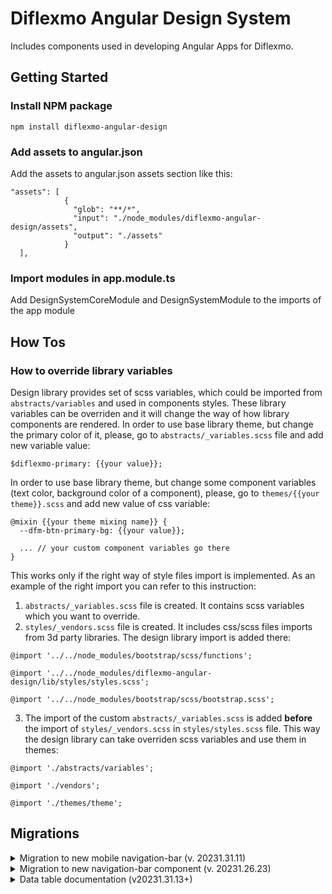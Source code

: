 # Diflexmo Angular Design System
Includes components used in developing Angular Apps for Diflexmo.

## Getting Started

### Install NPM package

`npm install diflexmo-angular-design`

### Add assets to **angular.json**

Add the assets to angular.json assets section like this:

```
"assets": [
            {
              "glob": "**/*",
              "input": "./node_modules/diflexmo-angular-design/assets",
              "output": "./assets"
            }
  ],
```

### Import modules in **app.module.ts**

Add DesignSystemCoreModule and DesignSystemModule to the imports of the app module

## How Tos

### How to override library variables

Design library provides set of scss variables, which could be imported from `abstracts/variables` and used in components styles. These library variables can be overriden and it will change the way of how library components are rendered.
In order to use base library theme, but change the primary color of it, please, go to `abstracts/_variables.scss` file and add new variable value:

```
$diflexmo-primary: {{your value}};
```

In order to use base library theme, but change some component variables (text color, background color of a component), please, go to `themes/{{your theme}}.scss` and add new value of css variable:

```
@mixin {{your theme mixing name}} {
  --dfm-btn-primary-bg: {{your value}};

  ... // your custom component variables go there
}
```

This works only if the right way of style files import is implemented. As an example of the right import you can refer to this instruction:

1. `abstracts/_variables.scss` file is created. It contains scss variables which you want to override.
2. `styles/_vendors.scss` file is created. It includes css/scss files imports from 3d party libraries. The design library import is added there:

```
@import '../../node_modules/bootstrap/scss/functions';

@import '../../node_modules/diflexmo-angular-design/lib/styles/styles.scss';

@import '../../node_modules/bootstrap/scss/bootstrap.scss';
```

3. The import of the custom `abstracts/_variables.scss` is added **before** the import of `styles/_vendors.scss` in `styles/styles.scss` file. This way the design library can take overriden scss variables and use them in themes:

```
@import './abstracts/variables';

@import './vendors';

@import './themes/theme';
```

## Migrations

<details>
<summary>Migration to new mobile navigation-bar (v. 20231.31.11)</summary>

### Remove isHiddenForMobile from NavigationItem model

From this version, navigation items will be hidden on mobile view dynamically, based on the width of device screen. Because of it, isHiddenForMobile parameter is not supported. If it was used, please, remove it from your NavigationItem objects creation.

</details>

<details>
<summary>Migration to new navigation-bar component (v. 20231.26.23)</summary>

### Navigation items

All navigation items should be passed as an array of objects to **[navigationItems]** input property of navigation-bar component. Please, update previous implementation, such as:

```
<dfm-navigation-item icon="home-03" title="Dashboard" routerLink="/" [exact]="true"></dfm-navigation-item>
<dfm-navigation-item icon="speedometer-02" title="OVER-C Edge" routerLink="/overc-edge"></dfm-navigation-item>
```

To this one:

```
new NavigationItem('Dashboard', 'home-03', '/', true),
new NavigationItem('OVER-C Edge', 'speedometer-02', '/overc-edge')
```

If you need to pass child navigation items, you can specify them in NavigationItem object:

```
new NavigationItem('Operations', 'dots-grid', undefined, false, true, [
      new NavigationItem('Problems', 'package-x', '/operations/problems'),
      new NavigationItem('All events', 'notification-text', '/operations/events'),
      new NavigationItem('Insights', 'line-chart-up-01', '/operations/insights'),
      new NavigationItem('Configurations', 'package-x', '/operations/configurations'),
    ])
```

### Tenants dropdown and profile items

Tenant dropdown and profile items have been moved directly to navigation bar component. Please, remove them from the code and use **[tenants]**, **[currentTenant]**, **(tenantChanged)** properties of navigation-bar.
Before:

```
<dfm-navigation-bar [content]="content">
  ...
  <ng-template #profileItems>
    <dfm-navigation-item-tenant
      title="Tenants"
      [tenants]="tenants"
      [currentTenantValue]="currentTenant"
      (tenantChanged)="changeTenant($event)"
    ></dfm-navigation-item-tenant>
    <dfm-navigation-item icon="user-01" title="Profile"></dfm-navigation-item>
  </ng-template>
</dfm-navigation-bar>
```

After

```
<dfm-navigation-bar
    [tenants]="tenants"
    [currentTenant]="currentTenant"
    (tenantChanged)="changeTenant($event)"
  >
  </dfm-navigation-bar>
```

### Content

All content of page should go into navigation bar tag. The example of change:
From

```
<dfm-navigation-bar [content]="content"> ... <dfm-navigation-bar>
<div class="content"></div>
```

To

```
<dfm-navigation-bar><div class="content"></div><dfm-navigation-bar>

```

### Messages and notifications

New properties such as **[isTenantDropdownShown]**, **[isNotificationsCounterShown]**, **[isMessagesCounterShown]** have been added. Please, use them in order to configure what should be displayed in navigation bar
To pass notifications and messages use **[notifications]** and **[messages]** properties. In order to dismiss notification or message, subscribe to **(notificationsDismissed)** and **(messagesDismissed)**.

</details>
<details>
<summary>Data table documentation (v20231.31.13+)</summary>

### Dfm Data table

Selector: dfm-data-table

### INPUTS
data: Of type dfmDataSource, contains items which will contain the actual table data

selectable: boolean, when true will add a column with a checkbox at the beginning of the table. Default= false

rowClickable: boolean, when true the data table will report when a row has been clicked and change the mouse to a pointer. Default= false

headers: an array of DfmTableHeader, to pass the title for each column, if the column can be sortable and if a tooltip should be displayed

stickyActions: boolean, when true will always show the actions column on the write when the table is horizontally scrollable. Default= true

stickyHeader: boolean, when true will always show the header row when table is vertically scrollable. Default= true

stickyFirstColumn: boolean, when true will always the first row of the table when it is horizontally scrollable. Default= true

headerSze: 'lg' | 'md' | 'sm', size of the header. Default= 'lg'

clearSelected$: subject, when passing any value to the subject the table will set all checkboxes to false in the first row when **[rowSelectable]** is set to true

### EXAMPLE

ts-file must contain the following;
```
public tableHeaders: Array<DfmTableHeader> = [
  { title: 'Vessel name', id: 'vesselName' },
  { title: 'Vessel imo', id: 'vesselImo' },
  { title: 'Last update', id: 'lastUpdate' }
];

public datasource: DfmDatasource<number> = { items: [
  {id: 1, name: "test", "imo": "test imo", lastUpdate: new Date()}
  {id: 2, name: "test", "imo": "test imo", lastUpdate: new Date()}
  {id: 3, name: "test", "imo": "test imo", lastUpdate: new Date()}
  {id: 4, name: "test", "imo": "test imo", lastUpdate: new Date()}
]};
```
tableHeaders will be used to render the header of the table while datasource will contain all the data for the body of the table. 

The html file will contain the following;
```
<dfm-data-table
  [headers]="tableHeaders"
  [data]="datasource"
  [stickyActions]="true"
>
  <ng-template #bodyRowTemplate let-item>
    <dfm-table-row-cell [maxWidthStyle]="'200px'" [fullContent]="item.vesselName">
      {{ item.name }}
    </dfm-table-row-cell>
    <dfm-table-row-cell>
      {{ item.imo }}
    </dfm-table-row-cell>
    <dfm-table-row-cell>
      {{ item.lastUpdate | date }}
    </dfm-table-row-cell>
    <dfm-data-table-action-cell>
      <ng-template #actionCellTemplate>
        <ng-container *ngIf="item.id === 3">
          <dfm-data-table-action icon="pencil-02" tooltip="test" (click)="test()"></dfm-data-table-action>
        </ng-container>
        <dfm-data-table-action [icon]="item.id === '2' ? 'pencil-02' : 'trash-01'" tooltip="test">
        </dfm-data-table-action>
        <dfm-data-table-action tooltip="test"></dfm-data-table-action>
      </ng-template>
    </dfm-data-table-action-cell>
  </ng-template>
</dfm-data-table>
```

### OUTPUTS
sorted: the datatable will report back which column the user wishes to sort

rowClicked: report of which row was clicked when **[rowClickable]** was set to true

actionClicked: report of which action icon was clicked when **[showActions]** was set to true and at least one item was **[actions]**

selected: report which row had its checkbox value changed

### MIGRATING FROM DFM-TABLE
To migrate from the old dfm-table, change the selector to dfm-data-table then remove the ng-template containing the **<table-header-cell>** tags and pass an array to the **[header]** parameter to show the header row, the items in the array need at least 'id' and 'label' (label will be shown in the row). After this change all **<table-body-cell>** to **<table-row-cell>**. 

### TRUNCATING DATA IN CELLS
To have the table truncate data in cells, you have to set the max width of the cell by the using the **[maxWidthStyle]** parameter on **<table-row-cell>**, which takes a css value as input (ie. '120px', or '20vw'). To automatically add a tooltip when a cell is truncated, add the value to appear in the tooltip in the **[fullContent]** parameter. Please be aware that when **[stickyFirstRow]** on the data table is set to true and the table is horizontally scrollable, the maxwidth of that row will always be 33vw, no matter what value is passed in **[maxWidthStyle]**.
</details>
